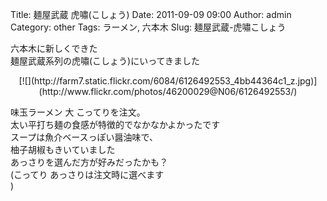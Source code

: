 Title: 麺屋武蔵 虎嘯(こしょう)
Date: 2011-09-09 09:00
Author: admin
Category: other
Tags: ラーメン, 六本木
Slug: 麺屋武蔵-虎嘯こしょう

六本木に新しくできた  
麺屋武蔵系列の虎嘯(こしょう)にいってきました

<p>
<center>
[![](http://farm7.static.flickr.com/6084/6126492553_4bb44364c1_z.jpg)](http://www.flickr.com/photos/46200029@N06/6126492553/)

</center>
  
  
味玉ラーメン 大 こってりを注文。  
太い平打ち麺の食感が特徴的でなかなかよかったです  
スープは魚介ベースっぽい醤油味で、  
柚子胡椒もきいていました  
あっさりを選んだ方が好みだったかも？  
(こってり あっさりは注文時に選べます  
)  

</p>

